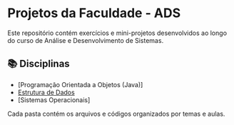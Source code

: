 # Projetos da Faculdade - ADS

Este repositório contém exercícios e mini-projetos desenvolvidos ao longo do curso de Análise e Desenvolvimento de Sistemas.

## 📚 Disciplinas

- [Programação Orientada a Objetos (Java)]
- [Estrutura de Dados](./Estrutura%20de%20Dados/)
- [Sistemas Operacionais]


Cada pasta contém os arquivos e códigos organizados por temas e aulas.
